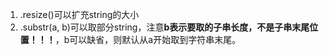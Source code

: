1. .resize()可以扩充string的大小
1. .substr(a, b)可以取部分string，注意**b表示要取的子串长度，不是子串末尾位置！！！**，b可以缺省，则默认从a开始取到字符串末尾。

